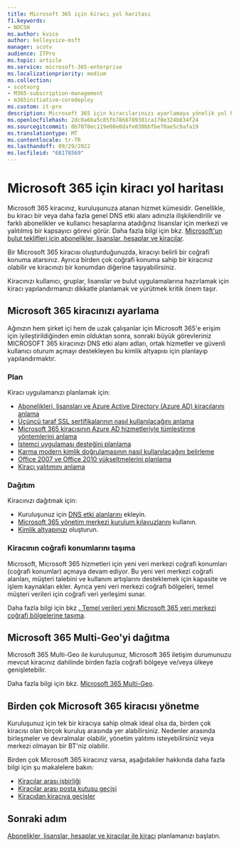 ```yaml
---
title: Microsoft 365 için kiracı yol haritası
f1.keywords:
- NOCSH
ms.author: kvice
author: kelleyvice-msft
manager: scotv
audience: ITPro
ms.topic: article
ms.service: microsoft-365-enterprise
ms.localizationpriority: medium
ms.collection:
- scotvorg
- M365-subscription-management
- m365initiative-coredeploy
ms.custom: it-pro
description: Microsoft 365 için kiracılarınızı ayarlamaya yönelik yol haritası.
ms.openlocfilehash: 2dc0a6ba5c85fb7866789381ca170e324b834f24
ms.sourcegitcommit: 0b7070ec119e00e0dafe030bbfbef0ae5c9afa19
ms.translationtype: MT
ms.contentlocale: tr-TR
ms.lasthandoff: 09/29/2022
ms.locfileid: "68178569"
---
```

# <a name="tenant-roadmap-for-microsoft-365"></a>Microsoft 365 için kiracı yol haritası

Microsoft 365 kiracınız, kuruluşunuza atanan hizmet kümesidir. Genellikle, bu kiracı bir veya daha fazla genel DNS etki alanı adınızla ilişkilendirilir ve farklı abonelikler ve kullanıcı hesaplarına atadığınız lisanslar için merkezi ve yalıtılmış bir kapsayıcı görevi görür. Daha fazla bilgi için bkz. [Microsoft'un bulut teklifleri için abonelikler, lisanslar, hesaplar ve kiracılar](subscriptions-licenses-accounts-and-tenants-for-microsoft-cloud-offerings.md).

Bir Microsoft 365 kiracısı oluşturduğunuzda, kiracıyı belirli bir coğrafi konuma atarsınız. Ayrıca birden çok coğrafi konuma sahip bir kiracınız olabilir ve kiracınızı bir konumdan diğerine taşıyabilirsiniz.

Kiracınızı kullanıcı, gruplar, lisanslar ve bulut uygulamalarına hazırlamak için kiracı yapılandırmanızı dikkatle planlamak ve yürütmek kritik önem taşır.

## <a name="set-up-your-microsoft-365-tenant"></a>Microsoft 365 kiracınızı ayarlama

Ağınızın hem şirket içi hem de uzak çalışanlar için Microsoft 365'e erişim için iyileştirildiğinden emin olduktan sonra, sonraki büyük görevleriniz MICROSOFT 365 kiracınızı DNS etki alanı adları, ortak hizmetler ve güvenli kullanıcı oturum açmayı destekleyen bu kimlik altyapısı için planlayıp yapılandırmaktır.

### <a name="plan"></a>Plan

Kiracı uygulamanızı planlamak için:

- [Abonelikleri, lisansları ve Azure Active Directory (Azure AD) kiracılarını anlama](subscriptions-licenses-accounts-and-tenants-for-microsoft-cloud-offerings.md)
- [Üçüncü taraf SSL sertifikalarının nasıl kullanılacağını anlama](plan-for-third-party-ssl-certificates.md)
- [Microsoft 365 kiracısının Azure AD hizmetleriyle tümleştirme yöntemlerini anlama](integrated-apps-and-azure-ads.md)
- [İstemci uygulaması desteğini planlama](microsoft-365-client-support-certificate-based-authentication.md)
- [Karma modern kimlik doğrulamasının nasıl kullanılacağını belirleme](hybrid-modern-auth-overview.md)
- [Office 2007 ve Office 2010 yükseltmelerini planlama](plan-upgrade-previous-versions-office.md)
- [Kiracı yalıtımını anlama](/compliance/assurance/assurance-microsoft-365-isolation-controls#tenant-isolation)

### <a name="deploy"></a>Dağıtım

Kiracınızı dağıtmak için: 

- Kuruluşunuz için [DNS etki alanlarını](../admin/setup/add-domain.md) ekleyin.
- [Microsoft 365 yönetim merkezi kurulum kılavuzlarını](setup-guides-for-microsoft-365.md) kullanın.
- [Kimlik altyapınızı](deploy-identity-solution-overview.md) oluşturun.

### <a name="move-a-tenants-geographic-locations"></a>Kiracının coğrafi konumlarını taşıma

Microsoft, Microsoft 365 hizmetleri için yeni veri merkezi coğrafi konumları (coğrafi konumlar) açmaya devam ediyor. Bu yeni veri merkezi coğrafi alanları, müşteri talebini ve kullanım artışlarını desteklemek için kapasite ve işlem kaynakları ekler. Ayrıca yeni veri merkezi coğrafi bölgeleri, temel müşteri verileri için coğrafi veri yerleşimi sunar.

Daha fazla bilgi için bkz [. Temel verileri yeni Microsoft 365 veri merkezi coğrafi bölgelerine taşıma](moving-data-to-new-datacenter-geos.md).


## <a name="deploy-microsoft-365-multi-geo"></a>Microsoft 365 Multi-Geo'yi dağıtma

Microsoft 365 Multi-Geo ile kuruluşunuz, Microsoft 365 iletişim durumunuzu mevcut kiracınız dahilinde birden fazla coğrafi bölgeye ve/veya ülkeye genişletebilir.

Daha fazla bilgi için bkz. [Microsoft 365 Multi-Geo](microsoft-365-multi-geo.md).

## <a name="manage-multiple-microsoft-365-tenants"></a>Birden çok Microsoft 365 kiracısı yönetme 

Kuruluşunuz için tek bir kiracıya sahip olmak ideal olsa da, birden çok kiracısı olan birçok kuruluş arasında yer alabilirsiniz. Nedenler arasında birleşmeler ve devralmalar olabilir, yönetim yalıtımı isteyebilirsiniz veya merkezi olmayan bir BT'niz olabilir.

Birden çok Microsoft 365 kiracınız varsa, aşağıdakiler hakkında daha fazla bilgi için şu makalelere bakın:

- [Kiracılar arası işbirliği](microsoft-365-inter-tenant-collaboration.md)
- [Kiracılar arası posta kutusu geçişi](cross-tenant-mailbox-migration.md)
- [Kiracıdan kiracıya geçişler](microsoft-365-tenant-to-tenant-migrations.md)

## <a name="next-step"></a>Sonraki adım

[Abonelikler, lisanslar, hesaplar ve kiracılar ile kiracı](subscriptions-licenses-accounts-and-tenants-for-microsoft-cloud-offerings.md) planlamanızı başlatın.
